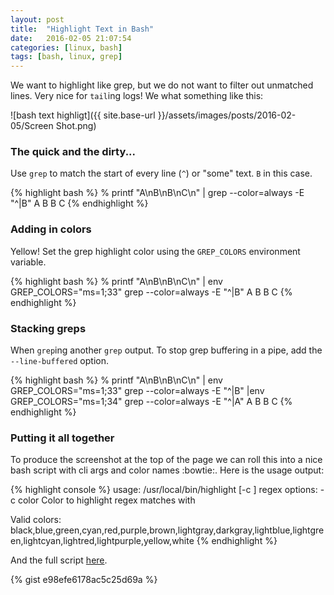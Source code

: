 ```yaml
---
layout: post
title:  "Highlight Text in Bash"
date:   2016-02-05 21:07:54
categories: [linux, bash]
tags: [bash, linux, grep]
---
```


We want to highlight like grep, but we do not want to filter out unmatched lines. Very nice for `tail`ing logs! We what something like this:

![bash text highligt]({{ site.base-url }}/assets/images/posts/2016-02-05/Screen Shot.png)

### The quick and the dirty...

Use `grep` to match the start of every line (`^`) or "some" text. `B` in this case.

{% highlight bash %}
% printf "A\nB\nB\nC\n" | grep --color=always -E "^|B"
A
B
B
C
{% endhighlight %}

### Adding in colors

Yellow! Set the grep highlight color using the `GREP_COLORS` environment variable.

{% highlight bash %}
% printf "A\nB\nB\nC\n" | env GREP_COLORS="ms=1;33" grep --color=always -E "^|B"
A
B
B
C
{% endhighlight %}

### Stacking greps

When `grep`ing another `grep` output. To stop grep buffering in a pipe, add the `--line-buffered` option.

{% highlight bash %}
% printf "A\nB\nB\nC\n" | env GREP_COLORS="ms=1;33" grep --color=always -E "^|B" |env GREP_COLORS="ms=1;34" grep --color=always -E "^|A"
A
B
B
C
{% endhighlight %}


### Putting it all together

To produce the screenshot at the top of the page we can roll this into a nice bash script with cli args and color names :bowtie:. Here is the usage output:

{% highlight console %}
usage: /usr/local/bin/highlight [-c <color>] regex
  options:
    -c color    Color to highlight regex matches with

Valid colors: black,blue,green,cyan,red,purple,brown,lightgray,darkgray,lightblue,lightgreen,lightcyan,lightred,lightpurple,yellow,white
{% endhighlight %}

And the full script [here](https://gist.github.com/shanegibbs/e98efe6178ac5c25d69a).

{% gist e98efe6178ac5c25d69a %}
